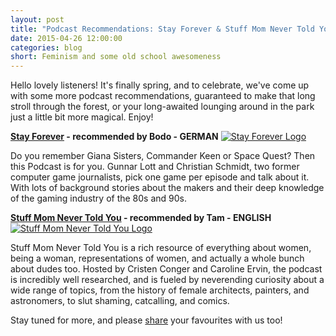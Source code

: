 ```yaml
---
layout: post
title: "Podcast Recommendations: Stay Forever & Stuff Mom Never Told You"
date: 2015-04-26 12:00:00
categories: blog
short: Feminism and some old school awesomeness
---
```

Hello lovely listeners!
It's finally spring, and to celebrate, we've come up with some more podcast recommendations, guaranteed to make that long stroll through the forest, or your long-awaited lounging around in the park just a little bit more magical. Enjoy! 

**[Stay Forever](http://www.stayforever.de) - recommended by Bodo - GERMAN**
[![Stay Forever Logo](/images/recommentaions-3/stay_forever_website_logo.png)](http://www.stayforever.de)

Do you remember Giana Sisters, Commander Keen or Space Quest? Then this
Podcast is for you. Gunnar Lott and Christian Schmidt, two former computer game
journalists, pick one game per episode and talk about it. With lots of background stories about the makers and their deep knowledge of the gaming industry of the 80s and 90s.


**[Stuff Mom Never Told You](http://www.stuffmomnevertoldyou.com) - recommended by Tam - ENGLISH**
[![Stuff Mom Never Told You Logo](/images/recommendations-3/stmnty-logo-blue-2.png)](http://www.stuffmomnevertoldyou.com)

Stuff Mom Never Told You is a rich resource of everything about women, being a woman, representations of women, and actually a whole bunch about dudes too. Hosted by Cristen Conger and Caroline Ervin, the podcast is incredibly well researched, and is fueled by neverending curiosity about a wide range of topics, from the history of female architects, painters, and astronomers, to slut shaming, catcalling, and comics. 

Stay tuned for more, and please [share](https://twitter.com/bitsofberlin) your favourites with us too!
